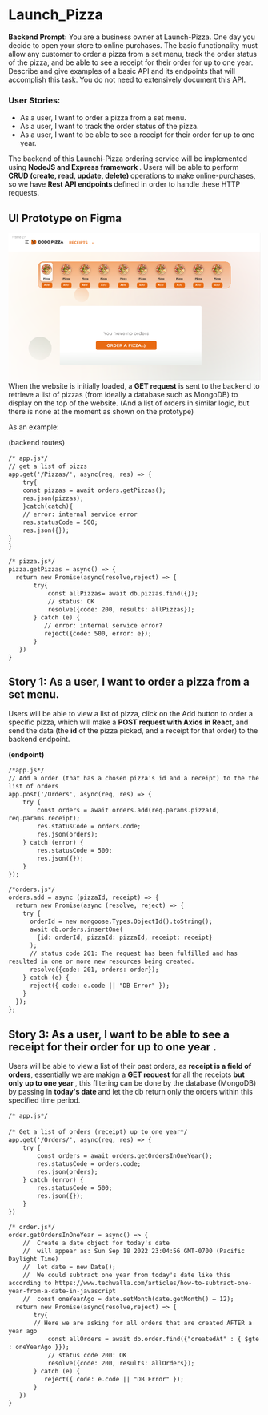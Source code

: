 # Launch_Pizza

**Backend Prompt:** 
You are a business owner at Launch-Pizza. One day you decide to open your store to online purchases. The basic functionality must allow any customer to order a pizza from a set menu, track the order status of the pizza, and be able to see a receipt for their order for up to one year. Describe and give examples of a basic API and its endpoints that will accomplish this task. You do not need to extensively document this API.

<h3>User Stories:</h3> 
<ul>
<li>As a user, I want to order a pizza from a set menu. </li>
<li>As a user, I want to  track the order status of the pizza. </li>
<li>As a user, I want to be able to see a receipt for their order for up to one year.</li>
</ul>

The backend of this Launchi-Pizza ordering service will be implemented using  <strong>NodeJS and Express framework  </strong>. Users will be able to perform  <strong>CRUD (create, read, update, delete) </strong>operations to make online-purchases, so we have  <strong> Rest API endpoints  </strong> defined in order to handle these HTTP requests.


<h2> UI Prototype on Figma </h2> 
<img src="https://github.com/amy34268/Launch_Pizza/blob/main/Pizza%20UI.png">
When the website is initially loaded, a <strong>GET request</strong> is sent to the backend to retrieve a list of pizzas (from ideally a database such as MongoDB)  to display on the top of the website. (And a list of orders in similar logic, but there is none at the moment as shown on the prototype)

As an example: 

(backend routes)

```
/* app.js*/
// get a list of pizzs
app.get('/Pizzas/', async(req, res) => {
	try{	
    const pizzas = await orders.getPizzas();
    res.json(pizzas);
	}catch(catch){
 	// error: internal service error 
    res.statusCode = 500;
    res.json({});
}
}

```

```
/* pizza.js*/
pizza.getPizzas = async() => {
  return new Promise(async(resolve,reject) => {
       try{
           const allPizzas= await db.pizzas.find({});
           // status: OK            
           resolve({code: 200, results: allPizzas});
       } catch (e) {
          // error: internal service error?          
          reject({code: 500, error: e});
       }
   })
}
```
<h2> Story 1: As a user, I want to order a pizza from a set menu. </h2> 
Users will be able to view a list of pizza, click on the Add button to order a specific pizza, which will make a <strong>POST request with Axios in React</strong>, and send the data (the <strong>id</strong> of the pizza picked, and a receipt for that order) to the backend endpoint. 

<strong> (endpoint) </strong>

```	
/*app.js*/
// Add a order (that has a chosen pizza's id and a receipt) to the the list of orders
app.post('/Orders', async(req, res) => {
    try {
        const orders = await orders.add(req.params.pizzaId, req.params.receipt);
        res.statusCode = orders.code;
        res.json(orders);
    } catch (error) {
        res.statusCode = 500;
        res.json({});
    }
});
```

```
/*orders.js*/
orders.add = async (pizzaId, receipt) => {
  return new Promise(async (resolve, reject) => {
    try {
      orderId = new mongoose.Types.ObjectId().toString();
      await db.orders.insertOne(
        {id: orderId, pizzaId: pizzaId, receipt: receipt}
      ); 
      // status code 201: The request has been fulfilled and has resulted in one or more new resources being created. 
      resolve({code: 201, orders: order});
    } catch (e) {
      reject({ code: e.code || "DB Error" });
    }
  });
};
```
	

<h2> Story 3: As a user, I want to be able to see a <strong> receipt </strong> for their order for <strong> up to one year </strong>. </h2>
Users will be able to view a list of their past orders, as <strong> receipt is a field of orders</strong>, essentially we are makign a  <strong>GET request</strong> for all the receipts <strong> but only up to one year </strong>, this flitering can be done by the database (MongoDB) by passing in <strong> today's date </strong> and let the db return only the orders within this specified time period.


```
/* app.js*/

/* Get a list of orders (receipt) up to one year*/
app.get('/Orders/', async(req, res) => {
    try {
        const orders = await orders.getOrdersInOneYear();
        res.statusCode = orders.code;
        res.json(orders);
    } catch (error) {
        res.statusCode = 500;
        res.json({});
    }
})
```

```
/* order.js*/
order.getOrdersInOneYear = async() => {
	//  Create a date object for today's date
	//  will appear as: Sun Sep 18 2022 23:04:56 GMT-0700 (Pacific Daylight Time)
	//  let date = new Date(); 
	//  We could subtract one year from today's date like this according to https://www.techwalla.com/articles/how-to-subtract-one-year-from-a-date-in-javascript
	//  const oneYearAgo = date.setMonth(date.getMonth() – 12);
  return new Promise(async(resolve,reject) => {
       try{
	   // Here we are asking for all orders that are created AFTER a year ago
           const allOrders = await db.order.find({"createdAt" : { $gte : oneYearAgo }});
           // status code 200: OK            
           resolve({code: 200, results: allOrders});
       } catch (e) {
          reject({ code: e.code || "DB Error" });
       }
   })
}
```

